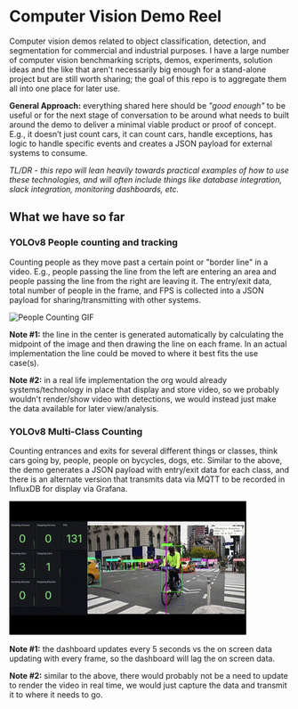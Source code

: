 # Computer Vision Demo Reel

Computer vision demos related to object classification, detection, and segmentation for commercial and industrial purposes. I have a large number of computer vision benchmarking scripts, demos, experiments, solution ideas and the like that aren't necessarily big enough for a stand-alone project but are still worth sharing; the goal of this repo is to aggregate them all into one place for later use. 

**General Approach:** everything shared here should be *"good enough"* to be useful or for the next stage of conversation to be around what needs to built around the demo to deliver a minimal viable product or proof of concept. E.g., it doesn’t just count cars, it can count cars, handle exceptions, has logic to handle specific events and creates a JSON payload for external systems to consume.

*TL/DR - this repo will lean heavily towards practical examples of how to use these technologies, and will often include things like database integration, slack integration, monitoring dashboards, etc.*

## What we have so far

### YOLOv8 People counting and tracking

Counting people as they move past a certain point or "border line" in a video. E.g., people passing the line from the left are entering an area and people passing the line from the right are leaving it. The entry/exit data, total number of people in the frame, and FPS is collected into a JSON payload for sharing/transmitting with other systems. 

![People Counting GIF](images/people_counter_detections.gif)

**Note #1:** the line in the center is generated automatically by calculating the midpoint of the image and then drawing the line on each frame. In an actual implementation the line could be moved to where it best fits the use case(s).

**Note #2:** in a real life implementation the org would already systems/technology in place that display and store video, so we probably wouldn't render/show video with detections, we would instead just make the data available for later view/analysis.

### YOLOv8 Multi-Class Counting

Counting entrances and exits for several different things or classes, think cars going by, people, people on bycycles, dogs, etc. Similar to the above, the demo generates a JSON payload with entry/exit data for each class, and there is an alternate version that transmits data via MQTT to be recorded in InfluxDB for display via Grafana. 

![People Counting GIF](images/multi_count_dashboard.gif)

**Note #1:** the dashboard updates every 5 seconds vs the on screen data updating with every frame, so the dashboard will lag the on screen data. 

**Note #2:** similar to the above, there would probably not be a need to update to render the video in real time, we would just capture the data and transmit it to where it needs to go.



